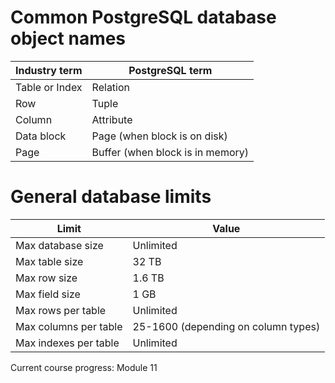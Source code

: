 # Common PostgreSQL database object names

Industry term   |   PostgreSQL term
-------------   |   ---------------
Table or Index  |   Relation
Row             |   Tuple
Column          |   Attribute
Data block      |   Page (when block is on disk)
Page            |   Buffer (when block is in memory)

# General database limits

Limit                       | Value
-----                       | -----
Max database size            | Unlimited
Max table size              | 32 TB
Max row size                | 1.6 TB
Max field size              | 1 GB
Max rows per table          | Unlimited
Max columns per table       | 25-1600 (depending on column types)
Max indexes per table       | Unlimited

Current course progress: Module 11
